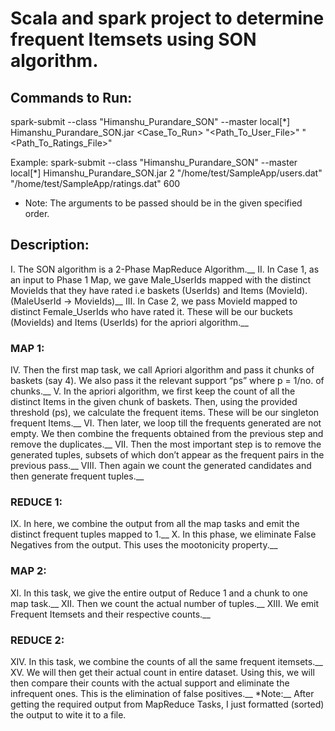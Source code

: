 # Scala and spark project to determine frequent Itemsets using SON algorithm.

## Commands to Run:
spark-submit --class "Himanshu_Purandare_SON" --master local[*] Himanshu_Purandare_SON.jar <Case_To_Run> "<Path_To_User_File>"
"<Path_To_Ratings_File>" <Support>

Example:
spark-submit --class "Himanshu_Purandare_SON" --master local[*] Himanshu_Purandare_SON.jar 2 "/home/test/SampleApp/users.dat"
"/home/test/SampleApp/ratings.dat" 600

* Note: 
The arguments to be passed should be in the given specified order.

## Description:
I. The SON algorithm is a 2-Phase MapReduce Algorithm.__
II. In Case 1, as an input to Phase 1 Map, we gave Male_UserIds mapped with the distinct MovieIds that they have rated i.e baskets (UserIds)
and Items (MovieId). (MaleUserId -> MovieIds)__
III. In Case 2, we pass MovieId mapped to distinct Female_UserIds who have rated it. These will be our buckets (MovieIds) and Items (UserIds)
for the apriori algorithm.__

### MAP 1:
IV. Then the first map task, we call Apriori algorithm and pass it chunks of baskets (say 4). We also pass it the relevant support “ps” where p = 1/no. of chunks.__
V. In the apriori algorithm, we first keep the count of all the distinct Items in the given chunk of baskets. Then, using the provided threshold (ps), we calculate the frequent items. These will be our singleton frequent Items.__
VI. Then later, we loop till the frequents generated are not empty. We then combine the frequents obtained from the previous step and remove
the duplicates.__
VII. Then the most important step is to remove the generated tuples, subsets of which don’t appear as the frequent pairs in the previous pass.__
VIII. Then again we count the generated candidates and then generate frequent tuples.__

### REDUCE 1:
IX. In here, we combine the output from all the map tasks and emit the distinct frequent tuples mapped to 1.__
X. In this phase, we eliminate False Negatives from the output. This uses the mootonicity property.__

### MAP 2:
XI. In this task, we give the entire output of Reduce 1 and a chunk to one map task.__
XII. Then we count the actual number of tuples.__
XIII. We emit Frequent Itemsets and their respective counts.__

### REDUCE 2:
XIV. In this task, we combine the counts of all the same frequent itemsets.__
XV. We will then get their actual count in entire dataset. Using this, we will then compare their counts with the actual support and eliminate the infrequent ones. This is the elimination of false positives.__
*Note:__ 
After getting the required output from MapReduce Tasks, I just formatted (sorted) the output to wite it to a file.
